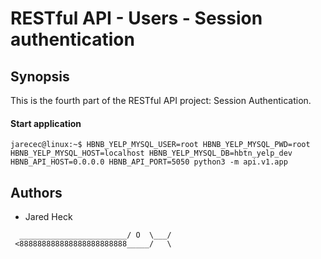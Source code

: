 # RESTful API - Users - Session authentication

## Synopsis
This is the fourth part of the RESTful API project: Session Authentication.  

#### Start application
```
jarecec@linux:~$ HBNB_YELP_MYSQL_USER=root HBNB_YELP_MYSQL_PWD=root HBNB_YELP_MYSQL_HOST=localhost HBNB_YELP_MYSQL_DB=hbtn_yelp_dev HBNB_API_HOST=0.0.0.0 HBNB_API_PORT=5050 python3 -m api.v1.app
```
## Authors
* Jared Heck
```
  ________________________/ O  \___/
 <888888888888888888888888_____/   \
```
